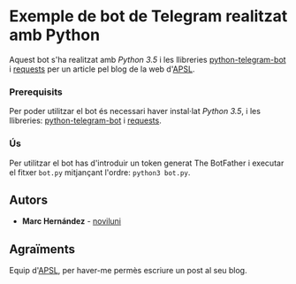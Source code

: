 # Exemple de bot de Telegram realitzat amb Python

Aquest bot s'ha realitzat amb *Python 3.5* i les llibreries [python-telegram-bot](https://github.com/python-telegram-bot/python-telegram-bot) i [requests](http://docs.python-requests.org/en/master/) per un article pel blog de la web d'[APSL](http://apsl.net).

### Prerequisits

Per poder utilitzar el bot és necessari haver instal·lat *Python 3.5*, i les llibreries: [python-telegram-bot](https://github.com/python-telegram-bot/python-telegram-bot) i [requests](http://docs.python-requests.org/en/master/).


### Ús

Per utilitzar el bot has d'introduir un token generat The BotFather i executar el fitxer `bot.py` mitjançant l'ordre: `python3 bot.py`.


## Autors

* **Marc Hernández** - [noviluni](https://github.com/noviluni)

## Agraïments

Equip d'[APSL](http://apsl.net), per haver-me permès escriure un post al seu blog.
